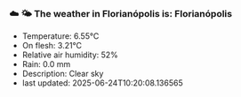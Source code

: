 ### ☁️ 🌤️  The weather in Florianópolis is: Florianópolis

- Temperature: 6.55°C
- On flesh: 3.21°C
- Relative air humidity: 52%
- Rain: 0.0 mm
- Description: Clear sky
- last updated: 2025-06-24T10:20:08.136565
